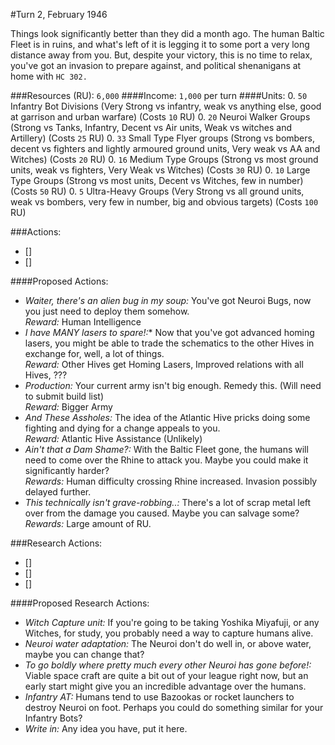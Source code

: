 #Turn 2, February 1946

Things look significantly better than they did a month ago. The human Baltic Fleet is in ruins, and what's left of it is legging it to some port a very long distance away from you. But, despite your victory, this is no time to relax, you've got an invasion to prepare against, and political shenanigans at home with `HC 302.`


###Resources (RU): `6,000`
####Income: `1,000` per turn
####Units:
0. `50` Infantry Bot Divisions (Very Strong vs infantry, weak vs anything else, good at garrison and urban warfare) (Costs `10` RU)
0. `20` Neuroi Walker Groups (Strong vs Tanks, Infantry, Decent vs Air units, Weak vs witches and Artillery) (Costs `25` RU)
0. `33` Small Type Flyer groups (Strong vs bombers, decent vs fighters and lightly armoured ground units, Very weak vs AA and Witches) (Costs `20` RU)
0. `16` Medium Type Groups (Strong vs most ground units, weak vs fighters, Very Weak vs Witches) (Costs `30` RU)
0. `10` Large Type Groups (Strong vs most units, Decent vs Witches, few in number) (Costs `50` RU)
0. `5` Ultra-Heavy Groups (Very Strong vs all ground units, weak vs bombers, very few in number, big and obvious targets) (Costs `100` RU)

###Actions:
- []
- []  

####Proposed Actions:
- *Waiter, there's an alien bug in my soup:* You've got Neuroi Bugs, now you just need to deploy them somehow.  
*Reward:* Human Intelligence
- *I have MANY lasers to spare!:** Now that you've got advanced homing lasers, you might be able to trade the schematics to the other Hives in exchange for, well, a lot of things.  
*Reward:* Other Hives get Homing Lasers, Improved relations with all Hives, ???
- *Production:* Your current army isn't big enough. Remedy this. (Will need to submit build list)  
*Reward:* Bigger Army
- *And These Assholes:* The idea of the Atlantic Hive pricks doing some fighting and dying for a change appeals to you.  
*Reward:* Atlantic Hive Assistance (Unlikely)
- *Ain't that a Dam Shame?:* With the Baltic Fleet gone, the humans will need to come over the Rhine to attack you. Maybe you could make it significantly harder?  
*Rewards:* Human difficulty crossing Rhine increased. Invasion possibly delayed further.
- *This technically isn't grave-robbing..:* There's a lot of scrap metal left over from the damage you caused. Maybe you can salvage some?  
*Rewards:* Large amount of RU.

###Research Actions:
- []
- []
- []

####Proposed Research Actions:
- *Witch Capture unit:* If you're going to be taking Yoshika Miyafuji, or any Witches, for study, you probably need a way to capture humans alive.
- *Neuroi water adaptation:* The Neuroi don't do well in, or above water, maybe you can change that?
- *To go boldly where pretty much every other Neuroi has gone before!:* Viable space craft are quite a bit out of your league right now, but an early start might give you an incredible advantage over the humans.
- *Infantry AT:* Humans tend to use Bazookas or rocket launchers to destroy Neuroi on foot. Perhaps you could do something similar for your Infantry Bots?
- *Write in:* Any idea you have, put it here.
